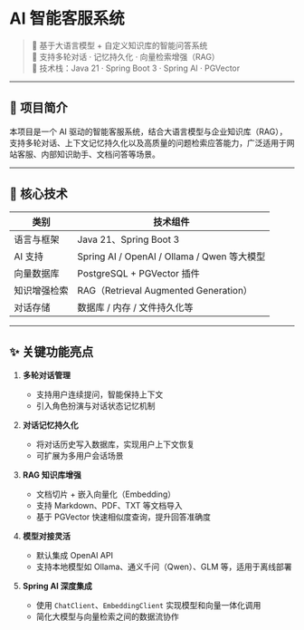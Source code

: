 # AI 智能客服系统

> 🤖 基于大语言模型 + 自定义知识库的智能问答系统  
> 🧠 支持多轮对话 · 记忆持久化 · 向量检索增强（RAG）  
> 🧱 技术栈：Java 21 · Spring Boot 3 · Spring AI · PGVector

---

## 📌 项目简介

本项目是一个 AI 驱动的智能客服系统，结合大语言模型与企业知识库（RAG），支持多轮对话、上下文记忆持久化以及高质量的问题检索应答能力，广泛适用于网站客服、内部知识助手、文档问答等场景。

---

## 🔧 核心技术

| 类别            | 技术组件                            |
|-----------------|-------------------------------------|
| 语言与框架      | Java 21、Spring Boot 3              |
| AI 支持         | Spring AI / OpenAI / Ollama / Qwen 等大模型 |
| 向量数据库      | PostgreSQL + PGVector 插件          |
| 知识增强检索    | RAG（Retrieval Augmented Generation） |
| 对话存储        | 数据库 / 内存 / 文件持久化等    |

---

## ✨ 关键功能亮点

1. **多轮对话管理**
   - 支持用户连续提问，智能保持上下文
   - 引入角色扮演与对话状态记忆机制

2. **对话记忆持久化**
   - 将对话历史写入数据库，实现用户上下文恢复
   - 可扩展为多用户会话场景

3. **RAG 知识库增强**
   - 文档切片 + 嵌入向量化（Embedding）
   - 支持 Markdown、PDF、TXT 等文档导入
   - 基于 PGVector 快速相似度查询，提升回答准确度

4. **模型对接灵活**
   - 默认集成 OpenAI API
   - 支持本地模型如 Ollama、通义千问（Qwen）、GLM 等，适用于离线部署

5. **Spring AI 深度集成**
   - 使用 `ChatClient`、`EmbeddingClient` 实现模型和向量一体化调用
   - 简化大模型与向量检索之间的数据流协作
